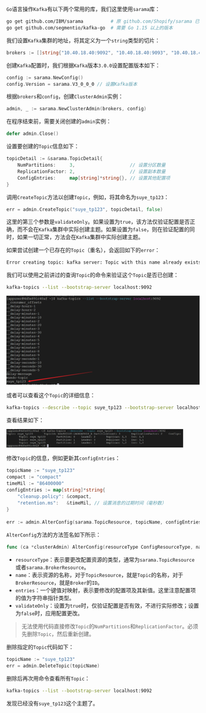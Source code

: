 `Go`语言操作`Kafka`有以下两个常用的库，我们这里使用`sarama`库：

```bash
go get github.com/IBM/sarama          # 原 github.com/Shopify/sarama 已不可用
go get github.com/segmentio/kafka-go  # 需要 Go 1.15 以上的版本
```

我们设置`Kafka`集群的地址，将其定义为一个`string`类型的切片：

```go
brokers := []string{"10.40.18.40:9092", "10.40.18.40:9093", "10.40.18.40:9094"}
```

创建`Kafka`配置时，我们根据`Kafka`版本`3.0.0`设置配置版本如下：

```go
config := sarama.NewConfig()
config.Version = sarama.V3_0_0_0 // 设置Kafka版本
```

根据`brokers`和`config`，创建`ClusterAdmin`实例：

```go
admin, _ := sarama.NewClusterAdmin(brokers, config)
```

在程序结束前，需要关闭创建的`admin`实例：

```go
defer admin.Close()
```

设置要创建的`Topic`信息如下：

```go
topicDetail := &sarama.TopicDetail{
	NumPartitions:     3,                    // 设置分区数量
	ReplicationFactor: 2,                    // 设置副本数量
	ConfigEntries:     map[string]*string{}, // 设置其他配置项
}
```

调用`CreateTopic`方法以创建`Topic`，例如，将其命名为`suye_tp123`：

```go
err = admin.CreateTopic("suye_tp123", topicDetail, false)
```

这里的第三个参数是`validateOnly`。如果设置为`true`，该方法仅验证配置是否正确，而不会在`Kafka`集群中实际创建主题。如果设置为`false`，则在验证配置的同时，如果一切正常，方法会在`Kafka`集群中实际创建主题。

如果尝试创建一个已存在的`Topic`（重名），会返回如下的`error`：

```sh
Error creating topic: kafka server: Topic with this name already exists - Topic 'suye_tp123' already exists.
```

我们可以使用之前讲过的查询`Topic`的命令来验证这个`Topic`是否已创建：

```bash
kafka-topics --list --bootstrap-server localhost:9092
```

<img src="image/image-20240126111036143.png" alt="image-20240126111036143" style="zoom: 50%;" />

或者可以查看这个`Topic`的详细信息：

```bash
kafka-topics --describe --topic suye_tp123 --bootstrap-server localhost:9092
```

查看结果如下：

<img src="image/image-20240126111335705.png" alt="image-20240126111335705" style="zoom: 45%;" />

修改`Topic`的信息，例如更新其`configEntries`：

```go
topicName := "suye_tp123"
compact := "compact"
timeMil := "86400000"
configEntries := map[string]*string{
	"cleanup.policy": &compact,
	"retention.ms":   &timeMil, // 设置消息的过期时间（毫秒数）
}

err := admin.AlterConfig(sarama.TopicResource, topicName, configEntries, false)
```

`AlterConfig`方法的方法签名如下所示：

```go
func (ca *clusterAdmin) AlterConfig(resourceType ConfigResourceType, name string, entries map[string]*string, validateOnly bool) error
```

- `resourceType`：表示要更改配置资源的类型，通常为`sarama.TopicResource`或者`sarama.BrokerResource`。
- `name`：表示资源的名称，对于`TopicResource`，就是`Topic`的名称，对于`BrokerResource`，就是`Broker`的`ID`。
- `entries`：一个键值对映射，表示要修改的配置项及其新值。这里注意配置项的值为字符串指针类型。
- `validateOnly`：设置为`true`时，仅验证配置是否有效，不进行实际修改；设置为`false`时，应用配置更改。

> 无法使用代码直接修改`Topic`的`NumPartitions`和`ReplicationFactor`。必须先删除`Topic`，然后重新创建。

删除指定的`Topic`代码如下：

```go
topicName := "suye_tp123"
err = admin.DeleteTopic(topicName)
```

删除后再次用命令查看所有`Topic`：

```bash
kafka-topics --list --bootstrap-server localhost:9092
```

发现已经没有`suye_tp123`这个主题了。
